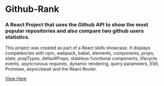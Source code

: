 
# Github-Rank
### A React Project that uses the Github API to show the most popular repositories and also compare two github users statistics.

This project was created as part of a React skills showcase. It displays competencies with npm, webpack, babel, elements, components, props, state, propTypes, defaultProps, stateless functional components, lifecycle events, asyncronous requests, dynamic rendering, query parameters, ES6, Promises, async/await and the React Router.

[View Here](https://peaceful-fermi-659f44.netlify.com/popular)
